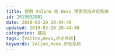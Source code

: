 ```yaml
---
title: 使用 Valine 给 Hexo 博客添加评论系统
id: 2019032001
date: 2019-03-20 20:44:40
updated: 2019-03-20 20:44:40
categories: 建站
tags: [Valine,Hexo,评论系统]
keywords: Valine,Hexo,评论系统
---
```






<!-- more -->






